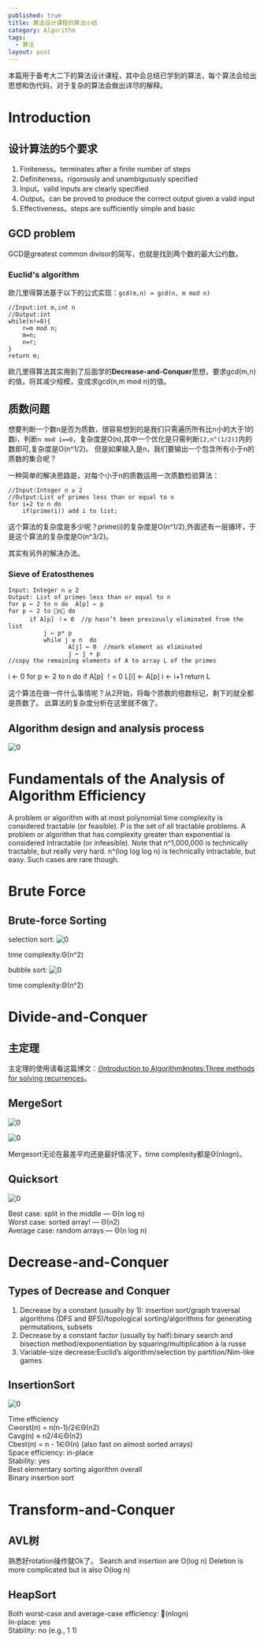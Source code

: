 ```yaml
---
published: true
title: 算法设计课程的算法小结
category: Algorithm
tags: 
  - 算法
layout: post
---
```


本篇用于备考大二下的算法设计课程，其中会总结已学到的算法，每个算法会给出思想和伪代码，对于复杂的算法会做出详尽的解释。

# Introduction

## 设计算法的5个要求
1. Finiteness。terminates after a finite number of steps
2. Definiteness。rigorously and unambiguously specified
3. Input。valid inputs are clearly specified
4. Output。can be proved to produce the correct output given a valid input
5. Effectiveness。steps are sufficiently simple and basic

## GCD problem

GCD是greatest common divisor的简写，也就是找到两个数的最大公约数。

### Euclid's algorithm

欧几里得算法基于以下的公式实现：`gcd(m,n) = gcd(n, m mod n)`

	//Input:int m,int n
	//Output:int
	while(n!=0){
		r=m mod n;
		m=n;
		n=r;
	}
	return m;
	
欧几里得算法其实用到了后面学的**Decrease-and-Conquer**思想，要求gcd(m,n)的值，将其减少规模，变成求gcd(n,m mod n)的值。

## 质数问题

想要判断一个数n是否为质数，很容易想到的是我们只需遍历所有比n小的大于1的数i，判断`n mod i==0`，复杂度是O(n),其中一个优化是只需判断`[2,n^(1/2)]`内的数即可,复杂度是O(n^1/2)。
但是如果输入是n，我们要输出一个包含所有小于n的质数的集合呢？

一种简单的解决思路是，对每个小于n的质数运用一次质数检验算法：

	//Input:Integer n ≥ 2
	//Output:List of primes less than or equal to n
	for i=2 to n do
		if(prime(i)) add i to list;

这个算法的复杂度是多少呢？prime(i)的复杂度是O(n^1/2),外面还有一层循环，于是这个算法的复杂度是O(n^3/2)。

其实有另外的解决办法。

### Sieve of Eratosthenes

	Input: Integer n ≥ 2
	Output: List of primes less than or equal to n
	for p ← 2 to n do  A[p] ← p
	for p ← 2 to n do  
		  if A[p] ！= 0  //p hasn’t been previously eliminated from the list
			  j ← p* p
			  while j ≤ n  do
					 A[j] ← 0  //mark element as eliminated 	
					 j ← j + p
	//copy the remaining elements of A to array L of the primes
   i ← 0
   for p ← 2 to n do
        if A[p] ！=  0 
                L[i] ← A[p] 
                i ← i+1
   return L
   
这个算法在做一件什么事情呢？从2开始，将每个质数的倍数标记，剩下的就全都是质数了。
此算法的复杂度分析在这里就不做了。

## Algorithm design and analysis process

![0](https://raw.githubusercontent.com/Logos23333/Logos23333.github.io/master/_posts/image/algorithm/0.png)

# Fundamentals of the Analysis of Algorithm Efficiency

A problem or algorithm with at most polynomial time complexity is considered tractable (or feasible).  P is the set of all tractable problems.
A problem or algorithm that has complexity greater than exponential is considered intractable (or infeasible).
Note that n^1,000,000 is technically tractable, but really very hard.  n^(log log log n) is technically intractable, but easy.  Such cases are rare though.

# Brute Force

## Brute-force Sorting

selection sort:
![0](https://raw.githubusercontent.com/Logos23333/Logos23333.github.io/master/_posts/image/algorithm/1.png)

time complexity:Θ(n^2)

bubble sort:
![0](https://raw.githubusercontent.com/Logos23333/Logos23333.github.io/master/_posts/image/algorithm/2.png)

time complexity:Θ(n^2)

# Divide-and-Conquer

## 主定理

主定理的使用请看这篇博文：[《Introduction to Algorithm》notes:Three methods for solving recurrences](http://logos23333.top/algorithm/2018/02/26/%E7%AE%97%E6%B3%95%E5%AF%BC%E8%AE%BA%E7%AC%94%E8%AE%B0dacpart3/)。

## MergeSort

![0](https://raw.githubusercontent.com/Logos23333/Logos23333.github.io/master/_posts/image/algorithm/3.png)

![0](https://raw.githubusercontent.com/Logos23333/Logos23333.github.io/master/_posts/image/algorithm/4.png)

Mergesort无论在最差平均还是最好情况下，time complexity都是Θ(nlogn)。

## Quicksort

![0](https://raw.githubusercontent.com/Logos23333/Logos23333.github.io/master/_posts/image/algorithm/5.png)

Best case: split in the middle — Θ(n log n)   
Worst case: sorted array! — Θ(n2)   
Average case: random arrays — Θ(n log n)  


# Decrease-and-Conquer

## Types of Decrease and Conquer

1. Decrease by a constant (usually by 1): insertion sort/graph traversal algorithms (DFS and BFS)/topological sorting/algorithms for generating permutations, subsets	
2. Decrease by a constant factor (usually by half):binary search and bisection method/exponentiation by squaring/multiplication à la russe
3. Variable-size decrease:Euclid’s algorithm/selection by partition/Nim-like games

## InsertionSort

![0](https://raw.githubusercontent.com/Logos23333/Logos23333.github.io/master/_posts/image/algorithm/6.png)

Time efficiency  
	Cworst(n) = n(n-1)/2∈Θ(n2)  
	Cavg(n) ≈ n2/4∈Θ(n2)  
	Cbest(n) = n - 1∈Θ(n)  (also fast on almost sorted arrays)  
Space efficiency: in-place  
Stability: yes  
Best elementary sorting algorithm overall  
Binary insertion sort  

# Transform-and-Conquer

## AVL树

熟悉好rotation操作就Ok了。
Search and insertion are O(log n) 
Deletion is more complicated but is also O(log n)

## HeapSort

Both worst-case and average-case efficiency: (nlogn)  
In-place: yes  
Stability: no (e.g., 1  1)	 





